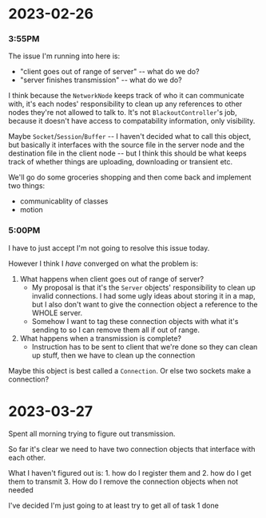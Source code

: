 # 2023-02-26
### 3:55PM
The issue I'm running into here is: 
- "client goes out of range of server" -- what do we do? 
- "server finishes transmission" -- what do we do?

I think because the `NetworkNode` keeps track of who it can communicate with, it's each nodes' responsibility to clean up any references to other nodes they're not allowed to talk to.  It's not `BlackoutController`'s job, because it doesn't have access to compatability information, only visibility. 

Maybe `Socket`/`Session`/`Buffer` -- I haven't decided what to call this object, but basically it interfaces with the source file in the server node and the destination file in the client node -- but I think this should be what keeps track of whether things are uploading, downloading or transient etc.

We'll go do some groceries shopping and then come back and implement two things: 
- communicablity of classes
- motion 


### 5:00PM 
I have to just accept I'm not going to resolve this issue today. 


However I think I _have_ converged on what the problem is: 
1. What happens when client goes out of range of server?
    - My proposal is that it's the `Server` objects' responsibility to clean up invalid connections. I had some ugly ideas about storing it in a map, but I also don't want to give the connection object a reference to the WHOLE server. 
    - Somehow I want to tag these connection objects with what it's sending to so I can remove them all if out of range. 
2. What happens when a transmission is complete? 
    - Instruction has to be sent to client that we're done so they can clean up stuff, then we have to clean up the connection 
    
Maybe this object is best called a `Connection`. Or else two sockets make a connection?


# 2023-03-27

Spent all morning trying to figure out transmission. 

So far it's clear we need to have two connection objects that interface with each other. 

What I haven't figured out is:  1. how do I register them and 2. how do I get them to transmit 3. How do I remove the connection objects when not needed 

I've decided I'm just going to at least try to get all of task 1 done 